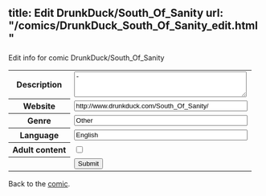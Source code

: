 title: Edit DrunkDuck/South_Of_Sanity
url: "/comics/DrunkDuck_South_Of_Sanity_edit.html"
---
Edit info for comic DrunkDuck/South_Of_Sanity

<form name="comic" action="http://gaepostmail.appspot.com/comic/" method="post">
<table class="comicinfo">
<tr>
<th>Description</th><td><textarea name="description" cols="40" rows="3">-</textarea></td>
</tr>
<tr>
<th>Website</th><td><input type="text" name="url" value="http://www.drunkduck.com/South_Of_Sanity/" size="40"/></td>
</tr>
<tr>
<th>Genre</th><td><input type="text" name="genre" value="Other" size="40"/></td>
</tr>
<tr>
<th>Language</th><td><input type="text" name="language" value="English" size="40"/></td>
</tr>
<tr>
<th>Adult content</th><td><input type="checkbox" name="adult" value="adult" /></td>
</tr>
<tr>
<th></th><td>
<input type="hidden" name="comic" value="DrunkDuck_South_Of_Sanity" />
<input type="submit" name="submit" value="Submit" />
</td>
</tr>
</table>
</form>

Back to the [comic](DrunkDuck_South_Of_Sanity.html).
